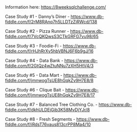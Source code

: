 Information here:                                    https://8weeksqlchallenge.com/


Case Study #1 - Danny’s Diner                 - https://www.db-fiddle.com/f/2rM8RAnq7h5LLDTzZiRWcd/138

Case Study #2 - Pizza Runner                  - https://www.db-fiddle.com/f/7VcQKQwsS3CTkGRFG7vu98/65

Case Study #3 - Foodie-Fi                     - https://www.db-fiddle.com/f/rHJhRrXy5hbVBNJ6F6b9gJ/16

Case Study #4 - Data Bank                     - https://www.db-fiddle.com/f/2GtQz4wZtuNNu7zXH5HtV4/3

Case Study #5 - Data Mart                     - https://www.db-fiddle.com/f/jmnwogTsUE8hGqkZv9H7E8/8

Case Study #6 - Clique Bait                   - https://www.db-fiddle.com/f/jmnwogTsUE8hGqkZv9H7E8/17

Case Study #7 - Balanced Tree Clothing Co.    - https://www.db-fiddle.com/f/dkhULDEjGib3K58MvDjYJr/8

Case Study #8 - Fresh Segments                - https://www.db-fiddle.com/f/iRdsT76vaus813crPP8Ma4/10
